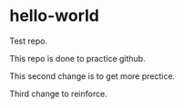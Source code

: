 # hello-world
Test repo.

This repo is done to practice github.

This second change is to get more prectice.

Third change to reinforce.
